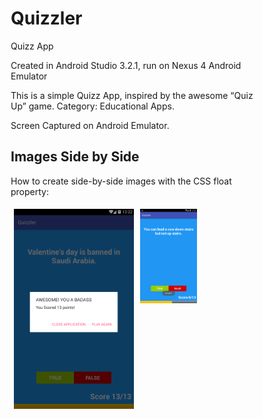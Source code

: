 # Quizzler
Quizz App

Created in Android Studio 3.2.1, run on Nexus 4 Android Emulator

This is a simple Quizz App, inspired by the awesome “Quiz Up” game. Category: Educational Apps.

Screen Captured on Android Emulator.

<!DOCTYPE html>
<html>
<head>
<style>
* {
    box-sizing: border-box;
}

.column {
    float: left;
    width: 50%;
    padding: 5px;
}

/* Clearfix (clear floats) */
.row::after {
    content: "";
    clear: both;
    display: table;
}
</style>
</head>
<body>

<h2>Images Side by Side</h2>
<p>How to create side-by-side images with the CSS float property:</p>

<div class="row">
  <div>
    <img src="https://github.com/kelvinator07/Quizzler/blob/master/Screenshot_2018-10-26-12-22-58.png" style="width:100%; float: left; width: 50%; padding: 5px;">
  </div>
  <div class="column">
    <img src="https://github.com/kelvinator07/Quizzler/blob/master/Screenshot_2018-10-26-12-23-44.png" style="width:100%; float: left; width: 50%; padding: 5px;">
  </div>
</div>

</body>
</html>

